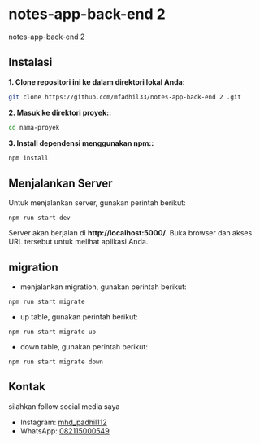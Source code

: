 # notes-app-back-end 2
notes-app-back-end 2

## Instalasi

**1. Clone repositori ini ke dalam direktori lokal Anda:**

```bash
git clone https://github.com/mfadhil33/notes-app-back-end 2 .git

```

**2. Masuk ke direktori proyek::**

```bash
cd nama-proyek
```

**3. Install dependensi menggunakan npm::**

```bash
npm install
```

## Menjalankan Server

Untuk menjalankan server, gunakan perintah berikut:

```
npm run start-dev
```

Server akan berjalan di **http://localhost:5000/**. Buka browser dan akses URL tersebut untuk melihat aplikasi Anda.

## migration

- menjalankan migration, gunakan perintah berikut:

```
npm run start migrate
```

- up table, gunakan perintah berikut:

```
npm run start migrate up
```

- down table, gunakan perintah berikut:

```
npm run start migrate down
```

## Kontak

silahkan follow social media saya

- Instagram: [mhd_padhil112](https://www.instagram.com/mhd_padhil112/)
- WhatsApp: [082115000549](https://wa.me/+6282115000549)
